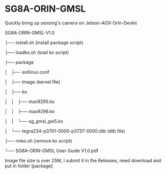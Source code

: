# SG8A-ORIN-GMSL
Quickly bring up sensing's camera on Jetson-AGX-Orin-Devkit

<p>SG8A-ORIN-GMSL-V1.0</p>
<p>├── install.sh  (install package script)</p>
<p>├── loadko.sh   (load ko script)</p>
<p>├── package</p>
<p>│   ├── extlinux.conf</p>
<p>│   ├── Image   (kernel file)</p>
<p>│   ├── ko</p>
<p>│   │   ├── max9295.ko</p>
<p>│   │   ├── max9296.ko</p>
<p>│   │   └── sg_gmsl_gw5.ko</p>
<p>│   └── tegra234-p3701-0000-p3737-0000.dtb  (dtb file)</p>
<p>├── rmko.sh  (remove ko script)</p>
<p>└── SG8A-ORIN-GMSL User Guide V1.0.pdf</p>


Image file size is over 25M, I submit  it in the Releases, need download and put in folder [package]
